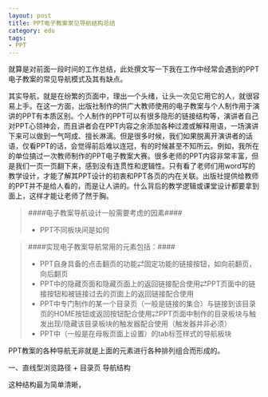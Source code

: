 ```yaml
---
layout: post
title: PPT电子教案常见导航结构总结
category: edu
tags:
- PPT
---
```

就算是对前面一段时间的工作总结，此处撰文写一下我在工作中经常会遇到的PPT电子教案的常见导航模式及其有缺点。
<!--more-->

其实导航，就是在纷繁的页面中，理出一个头绪，让头一次见它用它的人，就很容易上手。在这一方面，出版社制作的供广大教师使用的电子教案与个人制作用于演讲的PPT有本质区别。个人制作的PPT可以有很多隐形的链接结构等，演讲者自己对PPT心领神会，而且讲者会在PPT内容之余添加各种过渡或解释用语，一场演讲下来可以做到一气呵成、擅长淋漓。但是很多时候，我们如果脱离开演讲者的话语，仅看PPT的话，会觉得前后难以连冠，有的时候甚至不知所云。例如，我所在的单位搞过一次教师制作的PPT电子教案大赛。很多老师的PPT内容非常丰富，但是我们一页一页翻下来，感到没有连贯性和逻辑性。只有看了老师们用word写的教学设计，才能了解其PPT设计的初衷和PPT各页的内在关联。出版社提供给教师的PPT并不是给人看的，而是让人讲的。什么背后的教学逻辑或课堂设计都要拿到面上，这样才能让老师了然于胸。

> ####电子教案导航设计一般需要考虑的因素####
> * PPT不同板块间是如何


> ####实现电子教案导航常用的元素包括：####
> - PPT自身具备的点击翻页的功能&#8644;固定功能的链接按钮，如向前翻页，向后翻页
> - PPT中的隐藏页面和隐藏页面上的返回链接配合使用&#8644;PPT页面中的链接按钮和被链接过去的页面上的返回链接配合使用
> - PPT中专门制作的某一个目录页（一般是链接的集合）与链接到该目录页的HOME按钮或返回按钮配合使用&#8644;PPT页面中制作的目录板块与触发出现/隐藏该目录板块的触发器配合使用（触发器并非必须）
> - PPT中（一般是在母板页面上设置）的tab标签样式的导航板块

PPT教案的各种导航无非就是上面的元素进行各种排列组合而形成的。

一、直线型浏览路径 + 目录页 导航结构

这种结构最为简单清晰，
